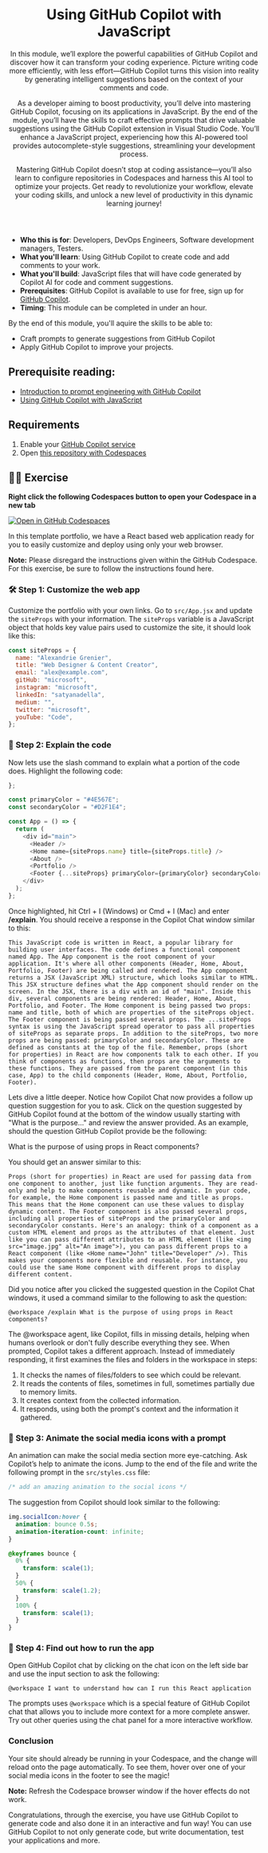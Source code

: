 <header>

# Using GitHub Copilot with JavaScript

In this module, we’ll explore the powerful capabilities of GitHub Copilot and discover how it can transform your coding experience. Picture writing code more efficiently, with less effort—GitHub Copilot turns this vision into reality by generating intelligent suggestions based on the context of your comments and code.

As a developer aiming to boost productivity, you’ll delve into mastering GitHub Copilot, focusing on its applications in JavaScript. By the end of the module, you’ll have the skills to craft effective prompts that drive valuable suggestions using the GitHub Copilot extension in Visual Studio Code. You’ll enhance a JavaScript project, experiencing how this AI-powered tool provides autocomplete-style suggestions, streamlining your development process.

Mastering GitHub Copilot doesn’t stop at coding assistance—you’ll also learn to configure repositories in Codespaces and harness this AI tool to optimize your projects. Get ready to revolutionize your workflow, elevate your coding skills, and unlock a new level of productivity in this dynamic learning journey!

</header>


- **Who this is for**: Developers, DevOps Engineers, Software development managers, Testers.
- **What you'll learn**: Using GitHub Copilot to create code and add comments to your work.
- **What you'll build**: JavaScript files that will have code generated by Copilot AI for code and comment suggestions.
- **Prerequisites**: GitHub Copilot is available to use for free, sign up for [GitHub Copilot](https://gh.io/copilot).
- **Timing**: This module can be completed in under an hour.


By the end of this module, you'll aquire the skills to be able to:

- Craft prompts to generate suggestions from GitHub Copilot
- Apply GitHub Copilot to improve your projects.


## Prerequisite reading:
- [Introduction to prompt engineering with GitHub Copilot](https://learn.microsoft.com/training/modules/introduction-prompt-engineering-with-github-copilot//?WT.mc_id=academic-113596-abartolo)
- [Using GitHub Copilot with JavaScript](https://learn.microsoft.com/training/modules/introduction-copilot-javascript/?WT.mc_id=academic-113596-abartolo)


## Requirements

1. Enable your [GitHub Copilot service](https://github.com/github-copilot/signup)
1. Open [this repository with Codespaces](https://codespaces.new/MicrosoftDocs/mslearn-copilot-codespaces-javascript?quickstart=1)



## 💪🏽 Exercise

**Right click the following Codespaces button to open your Codespace in a new tab**

[![Open in GitHub Codespaces](https://github.com/codespaces/badge.svg)](https://github.com/codespaces/new?hide_repo_select=true&ref=main&repo=526682619)

In this template portfolio, we have a React based web application ready for you to easily customize and deploy using only your web browser.

**Note:** Please disregard the instructions given within the GitHub Codespace. For this exercise, be sure to follow the instructions found here.


### 🛠 Step 1: Customize the web app

Customize the portfolio with your own links. Go to `src/App.jsx` and update the `siteProps` with your information. The `siteProps` variable is a JavaScript object that holds key value pairs used to customize the site, it should look like this:

```javascript
const siteProps = {
  name: "Alexandrie Grenier",
  title: "Web Designer & Content Creator",
  email: "alex@example.com",
  gitHub: "microsoft",
  instagram: "microsoft",
  linkedIn: "satyanadella",
  medium: "",
  twitter: "microsoft",
  youTube: "Code",
};
```
### 📖 Step 2: Explain the code

Now lets use the slash command to explain what a portion of the code does.  Highlight the following code:

```javascript
};

const primaryColor = "#4E567E";
const secondaryColor = "#D2F1E4";

const App = () => {
  return (
    <div id="main">
      <Header />
      <Home name={siteProps.name} title={siteProps.title} />
      <About />
      <Portfolio />
      <Footer {...siteProps} primaryColor={primaryColor} secondaryColor={secondaryColor} />
    </div>
  );
};
```
Once highlighted, hit Ctrl + I (Windows) or Cmd + I (Mac) and enter **/explain**.  You should receive a response in the Copilot Chat window similar to this:

```
This JavaScript code is written in React, a popular library for building user interfaces. The code defines a functional component named App. The App component is the root component of your application. It's where all other components (Header, Home, About, Portfolio, Footer) are being called and rendered. The App component returns a JSX (JavaScript XML) structure, which looks similar to HTML. This JSX structure defines what the App component should render on the screen. In the JSX, there is a div with an id of "main". Inside this div, several components are being rendered: Header, Home, About, Portfolio, and Footer. The Home component is being passed two props: name and title, both of which are properties of the siteProps object. The Footer component is being passed several props. The ...siteProps syntax is using the JavaScript spread operator to pass all properties of siteProps as separate props. In addition to the siteProps, two more props are being passed: primaryColor and secondaryColor. These are defined as constants at the top of the file. Remember, props (short for properties) in React are how components talk to each other. If you think of components as functions, then props are the arguments to these functions. They are passed from the parent component (in this case, App) to the child components (Header, Home, About, Portfolio, Footer).
```

Lets dive a little deeper.  Notice how Copilot Chat now provides a follow up question suggestion for you to ask. Click on the question suggested by GitHub Copilot found at the bottom of the window usually starting with "What is the purpose..." and review the answer provided. As an example, should the question GitHub Copilot provide be the following:

What is the purpose of using props in React components? 

You should get an answer similar to this:

```
Props (short for properties) in React are used for passing data from one component to another, just like function arguments. They are read-only and help to make components reusable and dynamic. In your code, for example, the Home component is passed name and title as props. This means that the Home component can use these values to display dynamic content. The Footer component is also passed several props, including all properties of siteProps and the primaryColor and secondaryColor constants. Here's an analogy: think of a component as a custom HTML element and props as the attributes of that element. Just like you can pass different attributes to an HTML element (like <img src="image.jpg" alt="An image">), you can pass different props to a React component (like <Home name="John" title="Developer" />). This makes your components more flexible and reusable. For instance, you could use the same Home component with different props to display different content.
```

Did you notice after you clicked the suggested question in the Copilot Chat windows, it used a command similar to the following to ask the question:

```
@workspace /explain What is the purpose of using props in React components?
```

The @workspace agent, like Copilot, fills in missing details, helping when humans overlook or don't fully describe everything they see. When prompted, Copilot takes a different approach. Instead of immediately responding, it first examines the files and folders in the workspace in steps:

1. It checks the names of files/folders to see which could be relevant.
2. It reads the contents of files, sometimes in full, sometimes partially due to memory limits.
3. It creates context from the collected information.
4. It responds, using both the prompt's context and the information it gathered.


### 🔎 Step 3: Animate the social media icons with a prompt

An animation can make the social media section more eye-catching. Ask Copilot’s help to animate the icons. Jump to the end of the file and write the following prompt in the `src/styles.css` file:

```css
/* add an amazing animation to the social icons */
```

The suggestion from Copilot should look similar to the following:

```css
img.socialIcon:hover {
  animation: bounce 0.5s;
  animation-iteration-count: infinite;
}

@keyframes bounce {
  0% {
    transform: scale(1);
  }
  50% {
    transform: scale(1.2);
  }
  100% {
    transform: scale(1);
  }
}
```

### 🚀 Step 4: Find out how to run the app
Open GitHub Copilot chat by clicking on the chat icon on the left side bar and use the input section to ask the following:

```
@workspace I want to understand how can I run this React application
```

The prompts uses `@workspace` which is a special feature of GitHub Copilot chat that allows you to include more context for a more complete answer. Try out other queries using the chat panel for a more interactive workflow.

### Conclusion
Your site should already be running in your Codespace, and the change will reload onto the page automatically. To see them, hover over one of your social media icons in the footer to see the magic!

**Note:** Refresh the Codespace browser window if the hover effects do not work. 

Congratulations, through the exercise, you have use GitHub Copilot to generate code and also done it in an interactive and fun way! You can use GitHub Copilot to not only generate code, but write documentation, test your applications and more.
